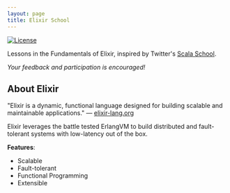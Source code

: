 ```yaml
---
layout: page
title: Elixir School
---
```


[![License](http://img.shields.io/badge/license-MIT-brightgreen.svg)](http://opensource.org/licenses/MIT)

Lessons in the Fundamentals of Elixir, inspired by Twitter's [Scala School](http://twitter.github.io/scala_school/).

_Your feedback and participation is encouraged!_

## About Elixir

"Elixir is a dynamic, functional language designed for building scalable and maintainable applications." — [elixir-lang.org](http://elixir-lang.org/)

Elixir leverages the battle tested ErlangVM to build distributed and fault-tolerant systems with low-latency out of the box.

__Features__:

+ Scalable
+ Fault-tolerant
+ Functional Programming
+ Extensible

